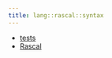 ```yaml
---
title: lang::rascal::syntax
---
```



* [tests](../../../../Library/lang/rascal/syntax/tests)
* [Rascal](../../../../Library/lang/rascal/syntax/Rascal.md)